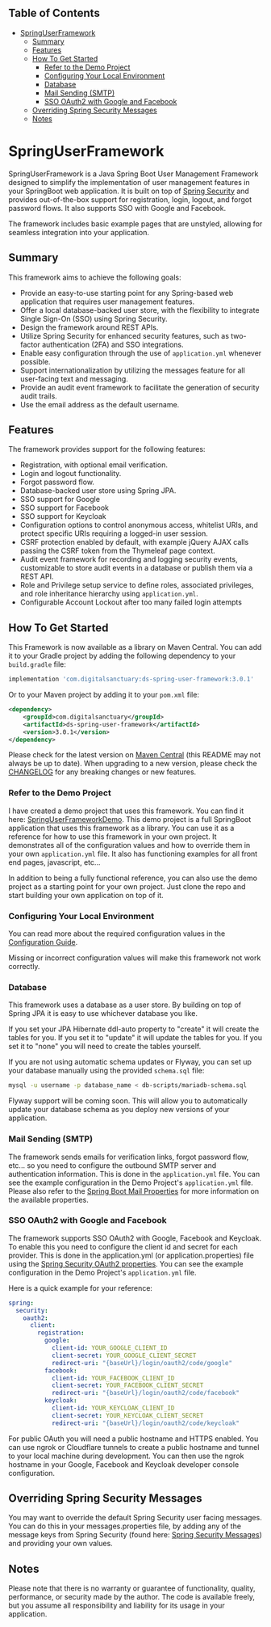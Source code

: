 ## Table of Contents
- [SpringUserFramework](#springuserframework)
  - [Summary](#summary)
  - [Features](#features)
  - [How To Get Started](#how-to-get-started)
    - [Refer to the Demo Project](#refer-to-the-demo-project)
    - [Configuring Your Local Environment](#configuring-your-local-environment)
    - [Database](#database)
    - [Mail Sending (SMTP)](#mail-sending-smtp)
    - [SSO OAuth2 with Google and Facebook](#sso-oauth2-with-google-and-facebook)
  - [Overriding Spring Security Messages](#overriding-spring-security-messages)
  - [Notes](#notes)


# SpringUserFramework



SpringUserFramework is a Java Spring Boot User Management Framework designed to simplify the implementation of user management features in your SpringBoot web application. It is built on top of [Spring Security](https://spring.io/projects/spring-security) and provides out-of-the-box support for registration, login, logout, and forgot password flows. It also supports SSO with Google and Facebook.

The framework includes basic example pages that are unstyled, allowing for seamless integration into your application.

## Summary

This framework aims to achieve the following goals:
- Provide an easy-to-use starting point for any Spring-based web application that requires user management features.
- Offer a local database-backed user store, with the flexibility to integrate Single Sign-On (SSO) using Spring Security.
- Design the framework around REST APIs.
- Utilize Spring Security for enhanced security features, such as two-factor authentication (2FA) and SSO integrations.
- Enable easy configuration through the use of `application.yml` whenever possible.
- Support internationalization by utilizing the messages feature for all user-facing text and messaging.
- Provide an audit event framework to facilitate the generation of security audit trails.
- Use the email address as the default username.

## Features

The framework provides support for the following features:
- Registration, with optional email verification.
- Login and logout functionality.
- Forgot password flow.
- Database-backed user store using Spring JPA.
- SSO support for Google
- SSO support for Facebook
- SSO support for Keycloak
- Configuration options to control anonymous access, whitelist URIs, and protect specific URIs requiring a logged-in user session.
- CSRF protection enabled by default, with example jQuery AJAX calls passing the CSRF token from the Thymeleaf page context.
- Audit event framework for recording and logging security events, customizable to store audit events in a database or publish them via a REST API.
- Role and Privilege setup service to define roles, associated privileges, and role inheritance hierarchy using `application.yml`.
- Configurable Account Lockout after too many failed login attempts



## How To Get Started

This Framework is now available as a library on Maven Central.  You can add it to your Gradle project by adding the following dependency to your `build.gradle` file:

```groovy
implementation 'com.digitalsanctuary:ds-spring-user-framework:3.0.1'
```

Or to your Maven project by adding it to your `pom.xml` file:

```xml
<dependency>
    <groupId>com.digitalsanctuary</groupId>
    <artifactId>ds-spring-user-framework</artifactId>
    <version>3.0.1</version>
</dependency>
```

Please check for the latest version on [Maven Central](https://central.sonatype.com/artifact/com.digitalsanctuary/ds-spring-user-framework) (this README may not always be up to date).
When upgrading to a new version, please check the [CHANGELOG](CHANGELOG.md) for any breaking changes or new features.


### Refer to the Demo Project
I have created a demo project that uses this framework.  You can find it here: [SpringUserFrameworkDemo](https://github.com/devondragon/SpringUserFrameworkDemoApp). This demo project is a full SpringBoot application that uses this framework as a library.  You can use it as a reference for how to use this framework in your own project. It demonstrates all of the configuration values and how to override them in your own `application.yml` file. It also has functioning examples for all front end pages, javascript, etc...

In addition to being a fully functional reference, you can also use the demo project as a starting point for your own project.  Just clone the repo and start building your own application on top of it.


### Configuring Your Local Environment

You can read more about the required configuration values in the [Configuration Guide](CONFIG.md).

Missing or incorrect configuration values will make this framework not work correctly.

### Database
This framework uses a database as a user store. By building on top of Spring JPA it is easy to use whichever database you like.

If you set your JPA Hibernate ddl-auto property to "create" it will create the tables for you.  If you set it to "update" it will update the tables for you.  If you set it to "none" you will need to create the tables yourself.

If you are not using automatic schema updates or Flyway, you can set up your database manually using the provided `schema.sql` file:

```bash
mysql -u username -p database_name < db-scripts/mariadb-schema.sql
```

Flyway support will be coming soon. This will allow you to automatically update your database schema as you deploy new versions of your application.


### Mail Sending (SMTP)
The framework sends emails for verification links, forgot password flow, etc... so you need to configure the outbound SMTP server and authentication information.  This is done in the `application.yml` file.  You can see the example configuration in the Demo Project's `application.yml` file. Please also refer to the [Spring Boot Mail Properties](https://docs.spring.io/spring-boot/docs/current/reference/html/appendix-application-properties.html#mail-properties) for more information on the available properties.


### SSO OAuth2 with Google and Facebook
The framework supports SSO OAuth2 with Google, Facebook and Keycloak.  To enable this you need to configure the client id and secret for each provider.  This is done in the application.yml (or application.properties) file using the [Spring Security OAuth2 properties](https://docs.spring.io/spring-security/reference/servlet/oauth2/login/core.html). You can see the example configuration in the Demo Project's `application.yml` file.

Here is a quick example for your reference:

```yaml
spring:
  security:
    oauth2:
      client:
        registration:
          google:
            client-id: YOUR_GOOGLE_CLIENT_ID
            client-secret: YOUR_GOOGLE_CLIENT_SECRET
            redirect-uri: "{baseUrl}/login/oauth2/code/google"
          facebook:
            client-id: YOUR_FACEBOOK_CLIENT_ID
            client-secret: YOUR_FACEBOOK_CLIENT_SECRET
            redirect-uri: "{baseUrl}/login/oauth2/code/facebook"
          keycloak:
            client-id: YOUR_KEYCLOAK_CLIENT_ID
            client-secret: YOUR_KEYCLOAK_CLIENT_SECRET
            redirect-uri: "{baseUrl}/login/oauth2/code/keycloak"
```

For public OAuth you will need a public hostname and HTTPS enabled.  You can use ngrok or Cloudflare tunnels to create a public hostname and tunnel to your local machine during development.  You can then use the ngrok hostname in your Google, Facebook and Keycloak developer console configuration.




## Overriding Spring Security Messages

You may want to override the default Spring Security user facing messages.  You can do this in your messages.properties file, by adding any of the message keys from Spring Security (found here: [Spring Security Messages](https://github.com/spring-projects/spring-security/blob/main/core/src/main/resources/org/springframework/security/messages.properties)) and providing your own values.



## Notes
Please note that there is no warranty or guarantee of functionality, quality, performance, or security made by the author. The code is available freely, but you assume all responsibility and liability for its usage in your application.
